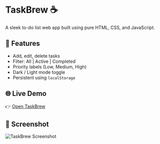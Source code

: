 # TaskBrew ☕
A sleek to-do list web app built using pure HTML, CSS, and JavaScript.

## 🔧 Features
- Add, edit, delete tasks
- Filter: All | Active | Completed
- Priority labels (Low, Medium, High)
- Dark / Light mode toggle
- Persistent using `localStorage`

## 🌐 Live Demo
👉 [Open TaskBrew](https://ytsatyam.github.io/taskbrew/)

## 📸 Screenshot
![TaskBrew Screenshot](https://your-username.github.io/taskbrew/screenshot.jpg)
